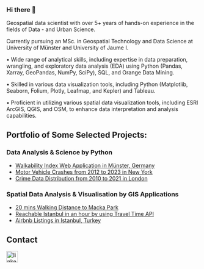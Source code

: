 ### Hi there 👋

Geospatial data scientist with over 5+ years of hands-on experience in the fields of Data - and Urban Science.

Currently pursuing an MSc. in Geospatial Technology and Data Science at University of Münster and University of Jaume I.

• Wide range of analytical skills, including expertise in data preparation, wrangling, and exploratory data analysis (EDA) using Python (Pandas, Xarray, GeoPandas, NumPy, SciPy), SQL, and Orange Data Mining.

• Skilled in various data visualization tools, including Python (Matplotlib, Seaborn, Folium, Plotly, Leafmap, and Kepler) and Tableau.

• Proficient in utilizing various spatial data visualization tools, including ESRI ArcGIS, QGIS, and OSM, to enhance data interpretation and analysis capabilities.

## Portfolio of Some Selected Projects:
  
### Data Analysis & Science by Python
- [Walkability Index Web Application in Münster, Germany](https://github.com/safakcoze/MS-Walkability-Index) 
- [Motor Vehicle Crashes from 2012 to 2023 in New York](https://github.com/safakcoze/motor_crashes_nyc)
- [Crime Data Distribution from 2010 to 2021 in London](https://github.com/safakcoze/Crime_Data_London)

### Spatial Data Analysis & Visualisation by GIS Applications
- [20 mins Walking Distance to Macka Park](https://github.com/safakcoze/walking_distance)
- [Reachable Istanbul in an hour by using Travel Time API](https://github.com/safakcoze/Istanbul_travel_time)
- [Airbnb Listings in Istanbul, Turkey](https://github.com/safakcoze/Istanbul_Airbnb_listings)
  
## Contact
[<img src='https://cdn.jsdelivr.net/npm/simple-icons@3.0.1/icons/linkedin.svg' alt='linkedin' height='30'>](https://www.linkedin.com/in/safakcoze)


